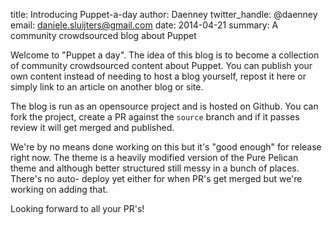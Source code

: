 title: Introducing Puppet-a-day
author: Daenney
twitter_handle: @daenney
email: daniele.sluijters@gmail.com
date: 2014-04-21
summary: A community crowdsourced blog about Puppet

Welcome to "Puppet a day". The idea of this blog is to become a collection of
community crowdsourced content about Puppet. You can publish your own content
instead of needing to host a blog yourself, repost it here or simply link to
an article on another blog or site.

The blog is run as an opensource project and is hosted on Github. You can
fork the project, create a PR against the ``source`` branch and if it passes
review it will get merged and published.

We're by no means done working on this but it's "good enough" for release right
now. The theme is a heavily modified version of the Pure Pelican theme and
although better structured still messy in a bunch of places. There's no auto-
deploy yet either for when PR's get merged but we're working on adding that.

Looking forward to all your PR's!
